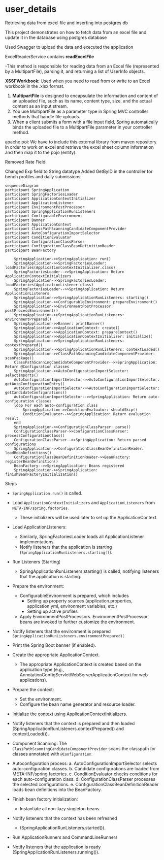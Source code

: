 # user_details

Retrieving data from excel file and inserting into postgres db

This project demonstrates on how to fetch data from an excel file and update it in the database
using postgres database

Used Swagger to upload the data and executed the application

ExcelReaderService contains **readExcelFile**

-This method is responsible for reading data from an Excel file (represented by a MultipartFile), parsing it, and
returning a list of UserInfo objects.

**XSSFWorkbook**: Used when you need to read from or write to an Excel workbook in the .xlsx format.

1. **MultipartFile** is designed to encapsulate the information and content of an uploaded file,
   such as its name, content type, size, and the actual content as an input stream.
2. You use MultipartFile as a parameter type in Spring MVC controller methods that handle file uploads.
3. When a client submits a form with a file input field,
   Spring automatically binds the uploaded file to a MultipartFile parameter in your controller method.

apache poi: We have to include this external library from maven repository in order to work on excel
and retrieve the excel sheet column information and then map it to the pojo (entity).

Removed Rate Field

Changed Exp field to String datatype
Added GetByID in the controller for bench profiles and daily submissions
```mermaid
sequenceDiagram
participant SpringApplication
participant SpringFactoriesLoader
participant ApplicationContextInitializer
participant ApplicationListener
participant EnvironmentPostProcessor
participant SpringApplicationRunListeners
participant ConfigurableEnvironment
participant Banner
participant ApplicationContext
participant ClassPathScanningCandidateComponentProvider
participant AutoConfigurationImportSelector
participant ConditionEvaluator
participant ConfigurationClassParser
participant ConfigurationClassBeanDefinitionReader
participant BeanFactory

    SpringApplication->>SpringApplication: run()
    SpringApplication->>SpringFactoriesLoader: loadFactories(ApplicationContextInitializer.class)
    SpringFactoriesLoader-->>SpringApplication: Return ApplicationContextInitializers
    SpringApplication->>SpringFactoriesLoader: loadFactories(ApplicationListener.class)
    SpringFactoriesLoader-->>SpringApplication: Return ApplicationListeners
    SpringApplication->>SpringApplicationRunListeners: starting()
    SpringApplication->>ConfigurableEnvironment: prepareEnvironment()
    SpringApplication->>EnvironmentPostProcessor: postProcessEnvironment()
    SpringApplication->>SpringApplicationRunListeners: environmentPrepared()
    SpringApplication->>Banner: printBanner()
    SpringApplication->>ApplicationContext: create()
    SpringApplication->>ApplicationContext: prepareContext()
    SpringApplication->>ApplicationContextInitializer: initialize()
    SpringApplication->>SpringApplicationRunListeners: contextPrepared()
    SpringApplication->>SpringApplicationRunListeners: contextLoaded()
    SpringApplication->>ClassPathScanningCandidateComponentProvider: scanPackage()
    ClassPathScanningCandidateComponentProvider-->>SpringApplication: Return @Configuration classes
    SpringApplication->>AutoConfigurationImportSelector: selectImports()
    AutoConfigurationImportSelector->>AutoConfigurationImportSelector: getAutoConfigurationEntry()
    AutoConfigurationImportSelector->>AutoConfigurationImportSelector: getCandidateConfigurations()
    AutoConfigurationImportSelector-->>SpringApplication: Return auto-configuration classes
    loop For each auto-configuration class
        SpringApplication->>ConditionEvaluator: shouldSkip()
        ConditionEvaluator-->>SpringApplication: Return evaluation result
    end
    SpringApplication->>ConfigurationClassParser: parse()
    ConfigurationClassParser->>ConfigurationClassParser: processConfigurationClass()
    ConfigurationClassParser-->>SpringApplication: Return parsed configurations
    SpringApplication->>ConfigurationClassBeanDefinitionReader: loadBeanDefinitions()
    ConfigurationClassBeanDefinitionReader->>BeanFactory: registerBeanDefinition()
    BeanFactory-->>SpringApplication: Beans registered
    SpringApplication->>SpringApplication: finishBeanFactoryInitialization()
```

Steps

- `SpringApplication.run()` is called.
- Load `ApplicationContextInitializers` and `ApplicationListeners` from `META-INF/spring.factories`.
  - These initializers will be used later to set up the ApplicationContext.
- Load ApplicationListeners:
  - Similarly, SpringFactoriesLoader loads all ApplicationListener implementations.
  - Notify listeners that the application is starting (`SpringApplicationRunListeners.starting()`).
- Run Listeners (Starting)
  - SpringApplicationRunListeners.starting() is called, notifying listeners that the application is starting.

- Prepare the environment:
  - ConfigurableEnvironment is prepared, which includes
    - Setting up property sources (application.properties, application.yml, environment variables, etc.)
    - Setting up active profiles
  - Apply EnvironmentPostProcessors. EnvironmentPostProcessor beans are invoked to further customize the environment.
- Notify listeners that the environment is prepared `SpringApplicationRunListeners.environmentPrepared()`
- Print the Spring Boot banner (if enabled).
- Create the appropriate ApplicationContext.
  - The appropriate ApplicationContext is created based on the application type (e.g., AnnotationConfigServletWebServerApplicationContext for web applications).
- Prepare the context:
  - Set the environment.
  - Configure the bean name generator and resource loader.
- Initialize the context using ApplicationContextInitializers.
- Notify listeners that the context is prepared and then loaded (SpringApplicationRunListeners.contextPrepared() and contextLoaded()).
- Component Scanning: The `ClassPathScanningCandidateComponentProvider` scans the classpath for classes annotated with `@Configuration`.
- Autoconfiguration process:
  a. AutoConfigurationImportSelector selects auto-configuration classes.
  b. Candidate configurations are loaded from META-INF/spring.factories.
  c. ConditionEvaluator checks conditions for each auto-configuration class.
  d. ConfigurationClassParser processes the selected configurations.
  e. ConfigurationClassBeanDefinitionReader loads bean definitions into the BeanFactory.
- Finish bean factory initialization:
   - Instantiate all non-lazy singleton beans.
- Notify listeners that the context has been refreshed
  - (SpringApplicationRunListeners.started()).
- Run ApplicationRunners and CommandLineRunners
- Notify listeners that the application is ready (SpringApplicationRunListeners.running()).